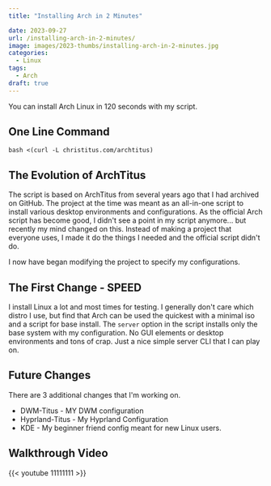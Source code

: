 ```yaml
---
title: "Installing Arch in 2 Minutes"

date: 2023-09-27
url: /installing-arch-in-2-minutes/
image: images/2023-thumbs/installing-arch-in-2-minutes.jpg
categories:
  - Linux
tags:
  - Arch
draft: true
---
```

You can install Arch Linux in 120 seconds with my script. 
<!--more-->

## One Line Command

```
bash <(curl -L christitus.com/archtitus)
```

## The Evolution of ArchTitus

The script is based on ArchTitus from several years ago that I had archived on GitHub. The project at the time was meant as an all-in-one script to install various desktop environments and configurations. As the official Arch script has become good, I didn't see a point in my script anymore... but recently my mind changed on this. Instead of making a project that everyone uses, I made it do the things I needed and the official script didn't do.

I now have began modifying the project to specify my configurations.

## The First Change - SPEED

I install Linux a lot and most times for testing. I generally don't care which distro I use, but find that Arch can be used the quickest with a minimal iso and a script for base install. The `server` option in the script installs only the base system with my configuration. No GUI elements or desktop environments and tons of crap. Just a nice simple server CLI that I can play on. 

## Future Changes

There are 3 additional changes that I'm working on. 

- DWM-Titus - MY DWM configuration
- Hyprland-Titus - My Hyprland Configuration
- KDE - My beginner friend config meant for new Linux users. 

## Walkthrough Video

{{< youtube 11111111 >}}
